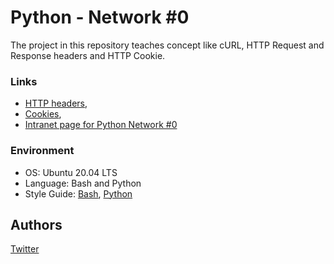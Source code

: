 # Python - Network #0
The project in this repository teaches concept like cURL, HTTP Request and
Response headers and HTTP Cookie.

### Links
* [HTTP headers](https://www3.ntu.edu.sg/home/ehchua/programming/webprogramming/HTTP_Basics.html),
* [Cookies](https://developer.mozilla.org/en-US/docs/Web/HTTP/Cookies),
* [Intranet page for Python Network #0](https://intranet.alxswe.com/projects/299)

### Environment
* OS: Ubuntu 20.04 LTS
* Language: Bash and Python
* Style Guide: [Bash](https://github.com/koalaman/shellcheck), [Python](https://pypi.org/project/pycodestyle/)

## Authors
[Twitter](https://twitter.com/slimake)
